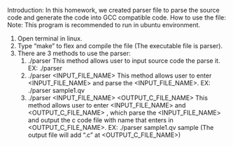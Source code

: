 Introduction:
	In this homework, we created parser file to parse the source code and generate the code into GCC compatible code.
How to use the file:
Note: This program is recommended to run in ubuntu environment. 
1. Open terminal in linux.
2. Type “make” to flex and compile the file (The executable file is parser).
3. There are 3 methods to use the parser:
	1. ./parser
	  This method allows user to input source code the parse it.
	EX: ./parser
	2. ./parser <INPUT_FILE_NAME>
	  This method allows user to enter <INPUT_FILE_NAME> and parse the <INPUT_FILE_NAME>.
	EX: ./parser sample1.qv
	3. ./parser <INPUT_FILE_NAME> <OUTPUT_C_FILE_NAME>
	  This method allows user to enter <INPUT_FILE_NAME> and <OUTPUT_C_FILE_NAME> , which parse the <INPUT_FILE_NAME> and output the c code file with name that enters in <OUTPUT_C_FILE_NAME>.
	EX: ./parser sample1.qv sample (The output file will add “.c” at <OUTPUT_C_FILE_NAME>)
